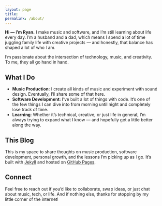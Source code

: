 ```yaml
---
layout: page
title: 
permalink: /about/
---
```


**Hi — I’m Ryan.**
I make music and software, and I’m still learning about life every day. I’m a husband and a dad, which means I spend a lot of time juggling family life with creative projects — and honestly, that balance has shaped a lot of who I am.

I’m passionate about the intersection of technology, music, and creativity. To me, they all go hand in hand.

## What I Do
- **Music Production:** I create all kinds of music and experiment with sound design. Eventually, I’ll share some of that here.
- **Software Development:** I’ve built a lot of things with code. It’s one of the few things I can dive into from morning until night and completely lose track of time.
- **Learning**: Whether it’s technical, creative, or just life in general, I’m always trying to expand what I know — and hopefully get a little better along the way.

## This Blog
This is my space to share thoughts on music production, software development, personal growth, and the lessons I’m picking up as I go. It’s built with [Jekyll](https://jekyllrb.com/) and hosted on [GitHub Pages](https://docs.github.com/en/pages).

## Connect
Feel free to reach out if you’d like to collaborate, swap ideas, or just chat about music, tech, or life. And if nothing else, thanks for stopping by my little corner of the internet!